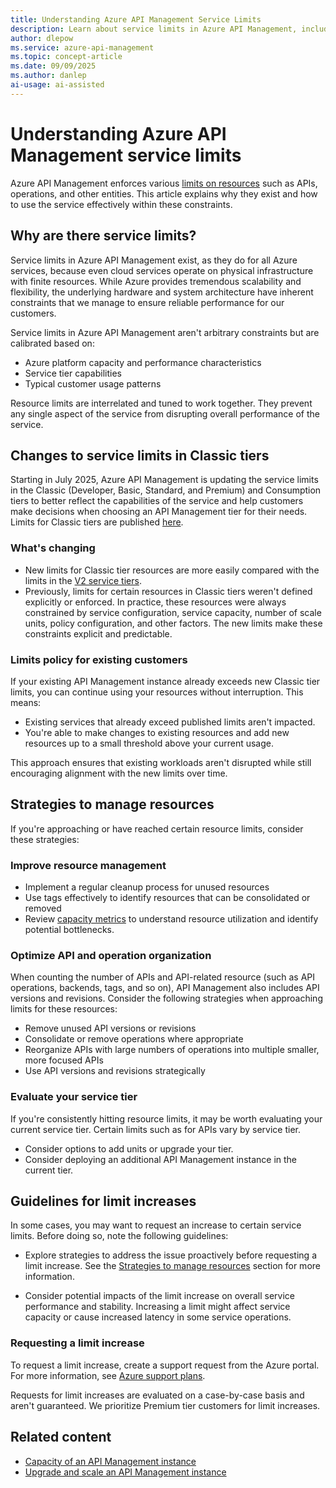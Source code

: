 ```yaml
---
title: Understanding Azure API Management Service Limits
description: Learn about service limits in Azure API Management, including their purpose, how they're enforced, and guidelines for managing your service.
author: dlepow
ms.service: azure-api-management
ms.topic: concept-article
ms.date: 09/09/2025
ms.author: danlep
ai-usage: ai-assisted
---
```


# Understanding Azure API Management service limits

Azure API Management enforces various [limits on resources](/azure/azure-resource-manager/management/azure-subscription-service-limits?toc=%2Fazure%2Fapi-management%2Ftoc.json&bc=%2Fazure%2Fapi-management%2Fbreadcrumb%2Ftoc.json&branch=pr-en-us-304099#azure-api-management-limits) such as APIs, operations, and other entities. This article explains why they exist and how to use the service effectively within these constraints. 

## Why are there service limits?

Service limits in Azure API Management exist, as they do for all Azure services, because even cloud services operate on physical infrastructure with finite resources. While Azure provides tremendous scalability and flexibility, the underlying hardware and system architecture have inherent constraints that we manage to ensure reliable performance for our customers.

Service limits in Azure API Management aren't arbitrary constraints but are calibrated based on:

* Azure platform capacity and performance characteristics
* Service tier capabilities
* Typical customer usage patterns

Resource limits are interrelated and tuned to work together. They prevent any single aspect of the service from disrupting overall performance of the service.

## Changes to service limits in Classic tiers

Starting in July 2025, Azure API Management is updating the service limits in the Classic (Developer, Basic, Standard, and Premium) and Consumption tiers to better reflect the capabilities of the service and help customers make decisions when choosing an API Management tier for their needs. Limits for Classic tiers are published [here](/azure/azure-resource-manager/management/azure-subscription-service-limits?toc=%2Fazure%2Fapi-management%2Ftoc.json&bc=%2Fazure%2Fapi-management%2Fbreadcrumb%2Ftoc.json#limits---api-management-classic-tiers).

### What's changing

* New limits for Classic tier resources are more easily compared with the limits in the [V2 service tiers](/azure/azure-resource-manager/management/azure-subscription-service-limits?toc=%2Fazure%2Fapi-management%2Ftoc.json&bc=%2Fazure%2Fapi-management%2Fbreadcrumb%2Ftoc.json#limits---api-management-v2-tiers).
* Previously, limits for certain resources in Classic tiers weren't defined explicitly or enforced. In practice, these resources were always constrained by service configuration, service capacity, number of scale units, policy configuration, and other factors. The new limits make these constraints explicit and predictable.

### Limits policy for existing customers

If your existing API Management instance already exceeds new Classic tier limits, you can continue using your resources without interruption. This means:

* Existing services that already exceed published limits aren't impacted.
* You're able to make changes to existing resources and add new resources up to a small threshold above your current usage.

This approach ensures that existing workloads aren't disrupted while still encouraging alignment with the new limits over time.

## Strategies to manage resources

If you're approaching or have reached certain resource limits, consider these strategies:

### Improve resource management

* Implement a regular cleanup process for unused resources
* Use tags effectively to identify resources that can be consolidated or removed
* Review [capacity metrics](api-management-capacity.md) to understand resource utilization and identify potential bottlenecks.

### Optimize API and operation organization

When counting the number of APIs and API-related resource (such as API operations, backends, tags, and so on), API Management also includes API versions and revisions. Consider the following strategies when approaching limits for these resources:

* Remove unused API versions or revisions
* Consolidate or remove operations where appropriate
* Reorganize APIs with large numbers of operations into multiple smaller, more focused APIs
* Use API versions and revisions strategically

### Evaluate your service tier

If you're consistently hitting resource limits, it may be worth evaluating your current service tier. Certain limits such as for APIs vary by service tier.

* Consider options to add units or upgrade your tier. 
* Consider deploying an additional API Management instance in the current tier.

## Guidelines for limit increases

In some cases, you may want to request an increase to certain service limits. Before doing so, note the following guidelines:


* Explore strategies to address the issue proactively before requesting a limit increase. See the [Strategies to manage resources](#strategies-to-manage-resources) section for more information.

* Consider potential impacts of the limit increase on overall service performance and stability. Increasing a limit might affect service capacity or cause increased latency in some service operations.

### Requesting a limit increase

To request a limit increase, create a support request from the Azure portal. For more information, see [Azure support plans](https://azure.microsoft.com/support/).

Requests for limit increases are evaluated on a case-by-case basis and aren't guaranteed. We prioritize Premium tier customers for limit increases.

## Related content

* [Capacity of an API Management instance](api-management-capacity.md)
* [Upgrade and scale an API Management instance](upgrade-and-scale.md)